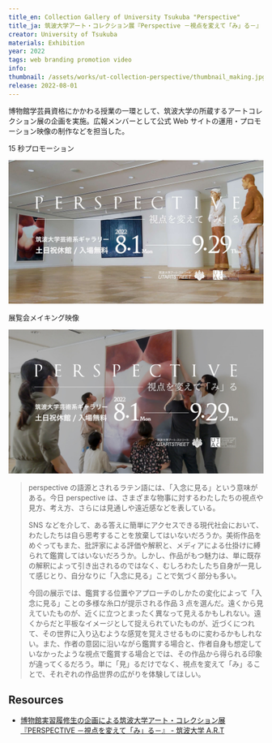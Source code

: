 ```yaml
---
title_en: Collection Gallery of University Tsukuba "Perspective"
title_ja: 筑波大学アート・コレクション展『Perspective －視点を変えて「み」る－』
creator: University of Tsukuba
materials: Exhibition
year: 2022
tags: web branding promotion video
info:
thumbnail: /assets/works/ut-collection-perspective/thumbnail_making.jpg
release: 2022-08-01
---
```


博物館学芸員資格にかかわる授業の一環として、筑波大学の所蔵するアートコレクション展の企画を実施。広報メンバーとして公式 Web サイトの運用・プロモーション映像の制作などを担当した。

15 秒プロモーション

[![](/assets/works/ut-collection-perspective/thumbnail_view.jpg)](https://www.youtube.com/watch?v=nExlPb7bKiU)

展覧会メイキング映像

[![](/assets/works/ut-collection-perspective/thumbnail_making.jpg)](https://www.youtube.com/watch?v=SnWGrIm2WcI)

> perspective の語源とされるラテン語には、「入念に見る」という意味がある。今日 perspective は、さまざまな物事に対するわたしたちの視点や見方、考え方、さらには見通しや遠近感などを表している。
>
> SNS などを介して、ある答えに簡単にアクセスできる現代社会において、わたしたちは自ら思考することを放棄してはいないだろうか。美術作品をめぐってもまた、批評家による評価や解釈と、メディアによる仕掛けに縛られて鑑賞してはいないだろうか。しかし、作品がもつ魅力は、単に既存の解釈によって引き出されるのではなく、むしろわたしたち自身が一見して感じとり、自分なりに「入念に見る」ことで気づく部分も多い。
>
> 今回の展示では、鑑賞する位置やアプローチのしかたの変化によって「入念に見る」ことの多様な糸口が提示される作品 3 点を選んだ。遠くから見えていたものが、近くに立つとまったく異なって見えるかもしれない。遠くからだと平板なイメージとして捉えられていたものが、近づくにつれて、その世界に入り込むような感覚を覚えさせるものに変わるかもしれない。また、作者の意図に沿いながら鑑賞する場合と、作者自身も想定していなかったような視点で鑑賞する場合とでは、その作品から得られる印象が違ってくるだろう。単に「見」るだけでなく、視点を変えて「み」ることで、それぞれの作品世界の広がりを体験してほしい。

## Resources

- [博物館実習履修生の企画による筑波大学アート・コレクション展『PERSPECTIVE －視点を変えて「み」る－』 - 筑波大学 A.R.T](https://www.art.tsukuba.ac.jp/archives/9200)

